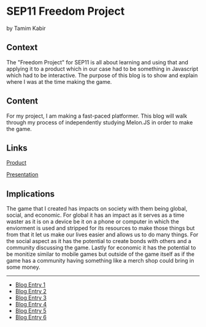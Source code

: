 # SEP11 Freedom Project
by Tamim Kabir

## Context
The "Freedom Project" for SEP11 is all about learning and using that and applying it to a product which in our case had to be something in Javascript which had to be interactive. The purpose of this blog is to show and explain where I was at the time making the game.

## Content
For my project, I am making a fast-paced platformer. This blog will walk through my process of independently studying Melon.JS in order to make the game.

## Links

[Product](https://tamimk0503.github.io/sep11-freedom-project-TProduct)

[Presentation](https://docs.google.com/presentation/d/1_224J-Z4QyLEgKxnFFywluZAhGaiFZrA/edit?usp=sharing&ouid=103409622872672510130&rtpof=true&sd=true)

## Implications
The game that I created has impacts on society with them being global, social, and economic. For global it has an impact as it serves as a time waster as it is on a device be it on a phone or computer in which the enviorment is used and stripped for its resources to make those things but from that it let us make our lives easier and allows us to do many things. For the social aspect as it has the potential to create bonds with others and a community discussing the game. Lastly for economic it has the potential to be monitize similar to mobile games but outside of the game itself as if the game has a community having something like a merch shop could bring in some money.

---

* [Blog Entry 1](entries/entry01.md)
* [Blog Entry 2](entries/entry02.md)
* [Blog Entry 3](entries/entry03.md)
* [Blog Entry 4](entries/entry04.md)
* [Blog Entry 5](entries/entry05.md)
* [Blog Entry 6](entries/entry06.md)

